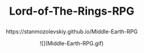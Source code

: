 # <p align="center"> Lord-of-The-Rings-RPG 
<p align="center"> https://stanmozolevskiy.github.io/Middle-Earth-RPG 

<p align="center"> ![](Middle-Earth-RPG.gif)  <p>


